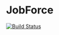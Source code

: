 # JobForce

[![Build Status](https://travis-ci.org/travis-ci/travis-web.svg?branch=master)](https://travis-ci.org/travis-ci/travis-web)
